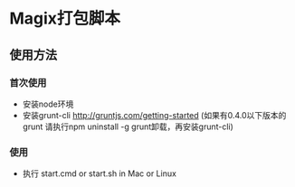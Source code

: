 # Magix打包脚本
## 使用方法
### 首次使用
* 安装node环境
* 安装grunt-cli http://gruntjs.com/getting-started (如果有0.4.0以下版本的grunt 请执行npm uninstall -g grunt卸载，再安装grunt-cli)

### 使用
* 执行 start.cmd or start.sh in Mac or Linux


